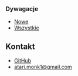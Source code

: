 ### Dywagacje

- [Nowe](mind-fog/rambling/new_pl.md)
- [Wszystkie](mind-fog/rambling/pl.md)

## Kontakt

- [GitHub](https://github.com/atari-monk)
- [atari.monk1@gmail.com](mailto:atari.monk1@gmail.com)

